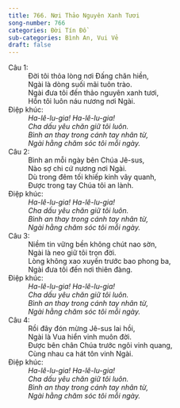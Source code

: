 ```yaml
---
title: 766. Nơi Thảo Nguyên Xanh Tươi
song-number: 766
categories: Đời Tín Đồ
sub-categories: Bình An, Vui Vẻ
draft: false
---
```

<dl><dt>Câu 1:</dt><dd data-verse="1">Đời tôi thỏa lòng nơi Đấng chăn hiền, <br/>Ngài là dòng suối mãi tuôn trào. <br/>Ngài đưa tôi đến thảo nguyên xanh tươi, <br/>Hồn tôi luôn náu nương nơi Ngài. </dd><dt>Điệp khúc:</dt><dd data-chorus="1"><em>Ha-lê-lu-gia! Ha-lê-lu-gia! <br/>Cha dấu yêu chăn giữ tôi luôn. <br/>Bình an thay trong cánh tay nhân từ, <br/>Ngài hằng chăm sóc tôi mỗi ngày. </em></dd><dt>Câu 2:</dt><dd data-verse="2">Bình an mỗi ngày bên Chúa Jê-sus, <br/>Nào sợ chi cứ nương nơi Ngài. <br/>Dù trong đêm tối khiếp kinh vây quanh, <br/>Được trong tay Chúa tôi an lành. </dd><dt>Điệp khúc:</dt><dd data-chorus="1"><em>Ha-lê-lu-gia! Ha-lê-lu-gia! <br/>Cha dấu yêu chăn giữ tôi luôn. <br/>Bình an thay trong cánh tay nhân từ, <br/>Ngài hằng chăm sóc tôi mỗi ngày. </em></dd><dt>Câu 3:</dt><dd data-verse="3">Niềm tin vững bền không chút nao sờn, <br/>Ngài là neo giữ tôi trọn đời. <br/>Lòng không xao xuyến trước bao phong ba, <br/>Ngài đưa tôi đến nơi thiên đàng. </dd><dt>Điệp khúc:</dt><dd data-chorus="1"><em>Ha-lê-lu-gia! Ha-lê-lu-gia! <br/>Cha dấu yêu chăn giữ tôi luôn. <br/>Bình an thay trong cánh tay nhân từ, <br/>Ngài hằng chăm sóc tôi mỗi ngày. </em></dd><dt>Câu 4:</dt><dd data-verse="4">Rồi đây đón mừng Jê-sus lai hồi, <br/>Ngài là Vua hiển vinh muôn đời. <br/>Được bên chân Chúa trước ngôi vinh quang, <br/>Cùng nhau ca hát tôn vinh Ngài. </dd><dt>Điệp khúc:</dt><dd data-chorus="1"><em>Ha-lê-lu-gia! Ha-lê-lu-gia! <br/>Cha dấu yêu chăn giữ tôi luôn. <br/>Bình an thay trong cánh tay nhân từ, <br/>Ngài hằng chăm sóc tôi mỗi ngày. </em></dd></dl>